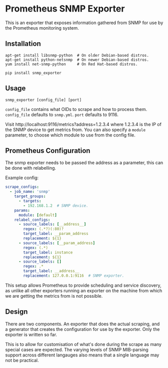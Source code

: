 # Prometheus SNMP Exporter

This is an exporter that exposes information gathered from SNMP
for use by the Prometheus monitoring system.

## Installation

```Shell
apt-get install libsnmp-python  # On older Debian-based distros.
apt-get install python-netsnmp  # On newer Debian-based distros.
yum install net-snmp-python     # On Red Hat-based distros.

pip install snmp_exporter
```

## Usage

```
snmp_exporter [config_file] [port]
```

`config_file` contains what OIDs to scrape and how to process them.
`config_file` defaults to `snmp.yml`. `port` defaults to 9116.

Visit http://localhost:9116/metrics?address=1.2.3.4 where 1.2.3.4 is the IP of the
SNMP device to get metrics from. You can also specify a `module` parameter, to
choose which module to use from the config file.

## Prometheus Configuration

The snmp exporter needs to be passed the address as a parameter, this can be
done with relabelling.

Example config:
```YAML
scrape_configs:
  - job_name: 'snmp'
    target_groups:
      - targets:
        - 192.168.1.2  # SNMP device.
    params:
      module: [default]
    relabel_configs:
      - source_labels: [__address__]
        regex: (.*?)(:80)?
        target_label: __param_address
        replacement: ${1}
      - source_labels: [__param_address]
        regex: (.*)
        target_label: instance
        replacement: ${1}
      - source_labels: []
        regex: .*
        target_label: __address__
        replacement: 127.0.0.1:9116  # SNMP exporter.
```

This setup allows Prometheus to provide scheduling and service discovery, as
unlike all other exporters running an exporter on the machine from which we are
getting the metrics from is not possible.

## Design

There are two components. An exporter that does the actual scraping,
and a generator that creates the configuration for use by the exporter.
Only the exporter is written so far.

This is to allow for customisation of what's done during the scrape as many
special cases are expected.  The varying levels of SNMP MIB-parsing support
across different langauges also means that a single language may not be
practical.
